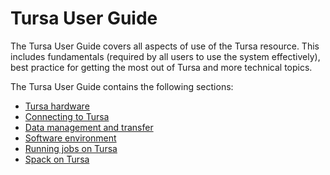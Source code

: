 # Tursa User Guide

The Tursa User Guide covers all aspects of use of
the Tursa resource. This includes fundamentals (required by all users
to use the system effectively), best practice for getting the most out
of Tursa and more technical topics.

The Tursa User Guide contains the following sections:

  - [Tursa hardware](hardware.md)
  - [Connecting to Tursa](connecting.md)
  - [Data management and transfer](data.md)
  - [Software environment](sw-environment.md)
  - [Running jobs on Tursa](scheduler.md)
  - [Spack on Tursa](spack.md)
